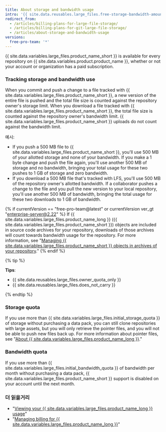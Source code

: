 ```yaml
---
title: About storage and bandwidth usage
intro: '{{ site.data.reusables.large_files.free-storage-bandwidth-amount }}'
redirect_from:
  - /articles/billing-plans-for-large-file-storage/
  - /articles/billing-plans-for-git-large-file-storage/
  - /articles/about-storage-and-bandwidth-usage
versions:
  free-pro-team: '*'
---
```


{{ site.data.variables.large_files.product_name_short }} is available for every repository on {{ site.data.variables.product.product_name }}, whether or not your account or organization has a paid subscription.

### Tracking storage and bandwidth use

When you commit and push a change to a file tracked with {{ site.data.variables.large_files.product_name_short }}, a new version of the entire file is pushed and the total file size is counted against the repository owner's storage limit. When you download a file tracked with {{ site.data.variables.large_files.product_name_short }}, the total file size is counted against the repository owner's bandwidth limit. {{ site.data.variables.large_files.product_name_short }} uploads do not count against the bandwidth limit.

예시:
- If you push a 500 MB file to {{ site.data.variables.large_files.product_name_short }}, you'll use 500 MB of your allotted storage and none of your bandwidth. If you make a 1 byte change and push the file again, you'll use another 500 MB of storage and no bandwidth, bringing your total usage for these two pushes to 1 GB of storage and zero bandwidth.
- If you download a 500 MB file that's tracked with LFS, you'll use 500 MB of the repository owner's allotted bandwidth. If a collaborator pushes a change to the file and you pull the new version to your local repository, you'll use another 500 MB of bandwidth, bringing the total usage for these two downloads to 1 GB of bandwidth.

{% if currentVersion == "free-pro-team@latest" or currentVersion ver_gt "enterprise-server@2.22" %}
If {{ site.data.variables.large_files.product_name_long }} ({{ site.data.variables.large_files.product_name_short }}) objects are included in source code archives for your repository, downloads of those archives will count towards bandwidth usage for the repository. For more information, see "[Managing {{ site.data.variables.large_files.product_name_short }} objects in archives of your repository](/github/administering-a-repository/managing-git-lfs-objects-in-archives-of-your-repository)."
{% endif %}

{% tip %}

**Tips**:
- {{ site.data.reusables.large_files.owner_quota_only }}
- {{ site.data.reusables.large_files.does_not_carry }}

{% endtip %}

### Storage quota

If you use more than {{ site.data.variables.large_files.initial_storage_quota }} of storage without purchasing a data pack, you can still clone repositories with large assets, but you will only retrieve the pointer files, and you will not be able to push new files back up. For more information about pointer files, see "[About {{ site.data.variables.large_files.product_name_long }}](/github/managing-large-files/about-git-large-file-storage#pointer-file-format)."

### Bandwidth quota

If you use more than {{ site.data.variables.large_files.initial_bandwidth_quota }} of bandwidth per month without purchasing a data pack, {{ site.data.variables.large_files.product_name_short }} support is disabled on your account until the next month.

### 더 읽을거리

- "[Viewing your {{ site.data.variables.large_files.product_name_long }} usage](/articles/viewing-your-git-large-file-storage-usage)"
- "[Managing billing for {{ site.data.variables.large_files.product_name_long }}](/articles/managing-billing-for-git-large-file-storage)"
